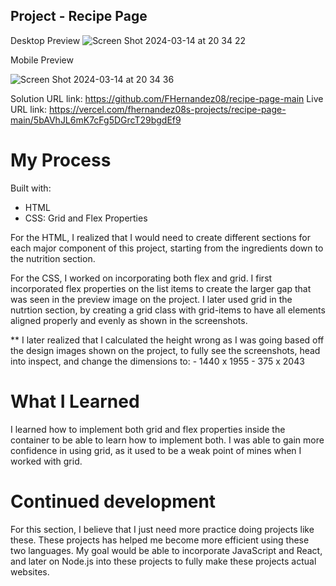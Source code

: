 ## Project - Recipe Page

Desktop Preview
![Screen Shot 2024-03-14 at 20 34 22](https://github.com/FHernandez08/recipe-page-main/assets/86869940/c8e299a3-5a8a-4ea7-92b2-8b6cc087d627)

Mobile Preview

![Screen Shot 2024-03-14 at 20 34 36](https://github.com/FHernandez08/recipe-page-main/assets/86869940/acfa4576-e9fd-4f47-ba6f-bd6ce51fb5f7)

Solution URL link: https://github.com/FHernandez08/recipe-page-main
Live URL link: https://vercel.com/fhernandez08s-projects/recipe-page-main/5bAVhJL6mK7cFg5DGrcT29bgdEf9

# My Process
Built with:
  - HTML
  - CSS: Grid and Flex Properties

For the HTML, I realized that I would need to create different sections for each major component of this project, starting from the ingredients down to the nutrition section.

For the CSS, I worked on incorporating both flex and grid. I first incorporated flex properties on the list items to create the larger gap that was seen in the preview image on the project. I later used grid in the nutrtion section, by creating a grid class with grid-items to have all elements aligned properly and evenly as shown in the screenshots.

** I later realized that I calculated the height wrong as I was going based off the design images shown on the project, to fully see the screenshots, head into inspect, and change the dimensions to:
      - 1440 x 1955
      - 375 x 2043

# What I Learned
I learned how to implement both grid and flex properties inside the container to be able to learn how to implement both. I was able to gain more confidence in using grid, as it used to be a weak point of mines when I worked with grid.

# Continued development
For this section, I believe that I just need more practice doing projects like these. These projects has helped me become more efficient using these two languages.
My goal would be able to incorporate JavaScript and React, and later on Node.js into these projects to fully make these projects actual websites.
